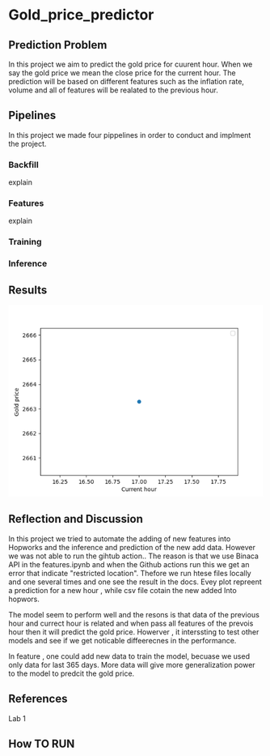 # Gold_price_predictor

## Prediction Problem
In this project we aim to predict the gold price for cuurent hour. When we say the gold price we mean the close price for the current hour. The prediction will be based on different features such as the inflation rate, volume and all of features  will be realated to the previous hour.
## Pipelines

In this project we made four pippelines in order to conduct and implment the project. 
### Backfill 
explain 

### Features 
explain 

### Training

### Inference 

## Results

![Prediction of gold price 17](docs/plot17.png)


## Reflection and Discussion

In this project we tried to automate the adding of new features into Hopworks and the inference and prediction of the new add data. However we was not able to run the gihtub action.. The reason is that we use Binaca API in the features.ipynb and when the Github actions run this we get an error that indicate "restricted location". Thefore we run htese files locally and one several times and one see the result in the docs. Evey plot repreent a prediction for a new hour , while csv file cotain the new added Into hopwors. 


The model seem to perform well and the resons is that data of the previous hour  and currect hour is related  and when pass all features of the prevois hour then it will  predict the gold price. Howerver , it interssting to test other models and see if we get noticable diffeerecnes in the performance.   

In feature , one could add new data to train the model, becuase  we used only data for last 365 days. More data will give more generalization power to the model to predcit the gold price. 


## References 

Lab 1

## How TO RUN
